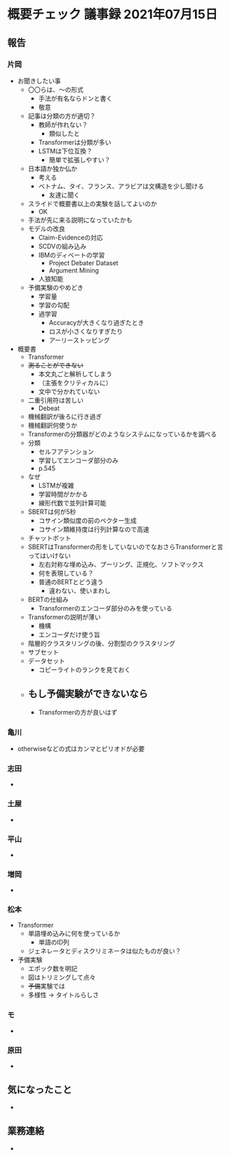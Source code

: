 <!-- tex script for md -->
<script type="text/javascript" async src="https://cdnjs.cloudflare.com/ajax/libs/mathjax/2.7.7/MathJax.js?config=TeX-MML-AM_CHTML">
</script>
<script type="text/x-mathjax-config">
 MathJax.Hub.Config({
 tex2jax: {
 inlineMath: [['$', '$'] ],
 displayMath: [ ['$$','$$'], ["\\[","\\]"] ]
 }
 });
</script>

# 概要チェック 議事録 2021年07月15日

## 報告

### 片岡
- お聞きしたい事
    - 〇〇らは、～の形式
        - 手法が有名ならドンと書く
        - 敬意
    - 記事は分類の方が適切？
        - 教師が作れない？
            - 類似したと
        - Transformerは分類が多い
        - LSTMは下位互換？
            - 簡単で拡張しやすい？
    - 日本語か独か仏か
        - 考える
        - ベトナム、タイ、フランス、アラビアは文構造を少し聞ける
            - 友達に聞く
    - スライドで概要書以上の実験を話してよいのか
        - OK
    - 手法が先に来る説明になっていたかも
    - モデルの改良
        - Claim-Evidenceの対応
        - SCDVの組み込み
        - IBMのディベートの学習
            - Project Debater Dataset
            - Argument Mining
        - 人狼知能
    - 予備実験のやめどき
        - 学習量
        - 学習の勾配
        - 過学習
            - Accuracyが大きくなり過ぎたとき
            - ロスが小さくなりすぎたり
            - アーリーストッピング
- 概要書
    - Transformer
    - ~~測ることができない~~
        - 本文丸ごと解析してしまう
        - （主張をクリティカルに）
        - 文中で分かれていない
    - 二重引用符は苦しい
        - Debeat
    - 機械翻訳が後ろに行き過ぎ
    - 機械翻訳何使うか
    - Transformerの分類器がどのようなシステムになっているかを調べる
    - 分類
        - セルフアテンション
        - 学習してエンコーダ部分のみ
        - p.545
    - なぜ
        - LSTMが複雑
        - 学習時間がかかる
        - 線形代数で並列計算可能
    - SBERTは何が5秒
        - コサイン類似度の前のベクター生成
        - コサイン類維持度は行列計算なので高速
    - チャットボット
    - SBERTはTransformerの形をしていないのでなおさらTransformerと言ってはいけない
        - 左右対称な埋め込み、プーリング、正規化、ソフトマックス
        - 何を表現している？
        - 普通のBERTとどう違う
            - 違わない、使いまわし
    - BERTの仕組み
        - Transformerのエンコーダ部分のみを使っている
    - Transformerの説明が薄い
        - 機構
        - エンコーダだけ使う旨
    - 階層的クラスタリングの後、分割型のクラスタリング
    - サブセット
    - データセット
        - コピーライトのランクを見ておく
    - もし予備実験ができないなら
        - 
        - Transformerの方が良いはず

### 亀川
- otherwiseなどの式はカンマとピリオドが必要

### 志田
- 

### 土屋
- 

### 平山
- 

### 増岡
- 

### 松本
- Transformer
    - 単語埋め込みに何を使っているか
        - 単語のID列
    - ジェネレータとディスクリミネータは似たものが良い？
- 予備実験
    - エポック数を明記
    - 図はトリミングして点々
    - ~~予備~~実験では
    - 多様性 -> タイトルらしさ

### モ
- 

### 原田
- 

## 気になったこと
- 

## 業務連絡
- 


